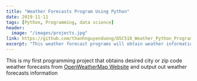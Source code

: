 ```yaml
---
title: "Weather Forecasts Program Using Python"
date: 2019-11-11
tags: [Python, Programming, data science]
header:
  image: "/images/projects.jpg"
link: https://github.com/thanhnguyenduong/DSC510_Weather_Python_Program
excerpt: "This weather forecast programs will obtain weather information from OpenWeatherMap website"
---
```


This is my first programming project that obtains desired city or zip code weather forecasts from [OpenWeatherMap Website](https://openweathermap.org/) and output out weather forecasts information
